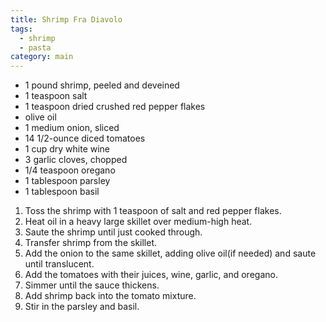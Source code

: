 ```yaml
---
title: Shrimp Fra Diavolo
tags:
  - shrimp
  - pasta
category: main
---
```


- 1 pound shrimp, peeled and deveined
- 1 teaspoon salt
- 1 teaspoon dried crushed red pepper flakes
- olive oil
- 1 medium onion, sliced
- 14 1/2-ounce diced tomatoes
- 1 cup dry white wine
- 3 garlic cloves, chopped
- 1/4 teaspoon oregano
- 1 tablespoon parsley
- 1 tablespoon basil

1. Toss the shrimp with 1 teaspoon of salt and red pepper flakes.
2. Heat oil in a heavy large skillet over medium-high heat.
3. Saute the shrimp until just cooked through.
4. Transfer shrimp from the skillet.
5. Add the onion to the same skillet, adding olive oil(if needed) and saute until translucent.
6. Add the tomatoes with their juices, wine, garlic, and oregano.
7. Simmer until the sauce thickens.
8. Add shrimp back into the tomato mixture.
9. Stir in the parsley and basil.
